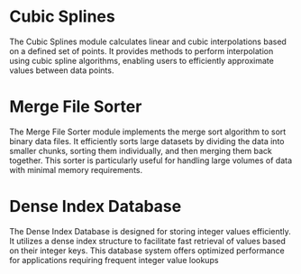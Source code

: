 # Cubic Splines
The Cubic Splines module calculates linear and cubic interpolations based on a defined set of points. It provides methods to perform interpolation using cubic spline algorithms, enabling users to efficiently approximate values between data points.

# Merge File Sorter
The Merge File Sorter module implements the merge sort algorithm to sort binary data files. It efficiently sorts large datasets by dividing the data into smaller chunks, sorting them individually, and then merging them back together. This sorter is particularly useful for handling large volumes of data with minimal memory requirements.

# Dense Index Database
The Dense Index Database is designed for storing integer values efficiently. It utilizes a dense index structure to facilitate fast retrieval of values based on their integer keys. This database system offers optimized performance for applications requiring frequent integer value lookups